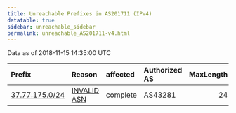 ```yaml
---
title: Unreachable Prefixes in AS201711 (IPv4)
datatable: true
sidebar: unreachable_sidebar
permalink: unreachable_AS201711-v4.html
---
```


Data as of 2018-11-15 14:35:00 UTC


<div class="datatable-begin"></div>

| Prefix                                                 | Reason                                                                                                 | affected   | Authorized AS   |   MaxLength | Anchor                                         |   unreachable /24s |
|:-------------------------------------------------------|:-------------------------------------------------------------------------------------------------------|:-----------|:----------------|------------:|:-----------------------------------------------|-------------------:|
| [37.77.175.0/24](https://stat.ripe.net/37.77.175.0/24) | [INVALID ASN](https://rpki-validator.ripe.net/announcement-preview?asn=AS201711&prefix=37.77.175.0/24) | complete   | AS43281         |          24 | [RIPE](unreachable_RIPE_NCC_RPKI_Root-v4.html) |                  1 |

<div class="datatable-end"></div>
